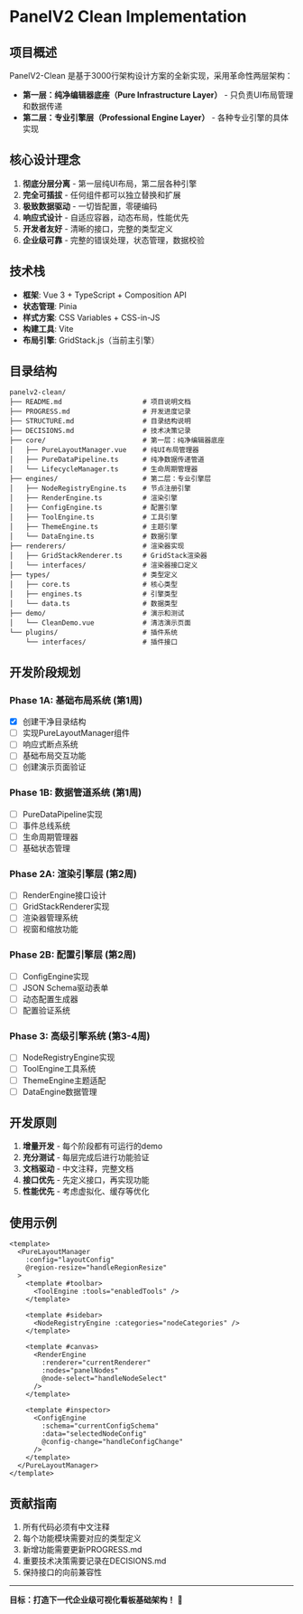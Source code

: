 # PanelV2 Clean Implementation

## 项目概述

PanelV2-Clean 是基于3000行架构设计方案的全新实现，采用革命性两层架构：

- **第一层：纯净编辑器底座（Pure Infrastructure Layer）** - 只负责UI布局管理和数据传递
- **第二层：专业引擎层（Professional Engine Layer）** - 各种专业引擎的具体实现

## 核心设计理念

1. **彻底分层分离** - 第一层纯UI布局，第二层各种引擎
2. **完全可插拔** - 任何组件都可以独立替换和扩展
3. **极致数据驱动** - 一切皆配置，零硬编码
4. **响应式设计** - 自适应容器，动态布局，性能优先
5. **开发者友好** - 清晰的接口，完整的类型定义
6. **企业级可靠** - 完整的错误处理，状态管理，数据校验

## 技术栈

- **框架**: Vue 3 + TypeScript + Composition API
- **状态管理**: Pinia
- **样式方案**: CSS Variables + CSS-in-JS
- **构建工具**: Vite
- **布局引擎**: GridStack.js（当前主引擎）

## 目录结构

```
panelv2-clean/
├── README.md                    # 项目说明文档
├── PROGRESS.md                  # 开发进度记录
├── STRUCTURE.md                 # 目录结构说明
├── DECISIONS.md                 # 技术决策记录
├── core/                        # 第一层：纯净编辑器底座
│   ├── PureLayoutManager.vue    # 纯UI布局管理器
│   ├── PureDataPipeline.ts      # 纯净数据传递管道
│   └── LifecycleManager.ts      # 生命周期管理器
├── engines/                     # 第二层：专业引擎层
│   ├── NodeRegistryEngine.ts    # 节点注册引擎
│   ├── RenderEngine.ts          # 渲染引擎
│   ├── ConfigEngine.ts          # 配置引擎
│   ├── ToolEngine.ts            # 工具引擎
│   ├── ThemeEngine.ts           # 主题引擎
│   └── DataEngine.ts            # 数据引擎
├── renderers/                   # 渲染器实现
│   ├── GridStackRenderer.ts     # GridStack渲染器
│   └── interfaces/              # 渲染器接口定义
├── types/                       # 类型定义
│   ├── core.ts                  # 核心类型
│   ├── engines.ts               # 引擎类型
│   └── data.ts                  # 数据类型
├── demo/                        # 演示和测试
│   └── CleanDemo.vue            # 清洁演示页面
└── plugins/                     # 插件系统
    └── interfaces/              # 插件接口
```

## 开发阶段规划

### Phase 1A: 基础布局系统 (第1周)
- [x] 创建干净目录结构
- [ ] 实现PureLayoutManager组件
- [ ] 响应式断点系统
- [ ] 基础布局交互功能
- [ ] 创建演示页面验证

### Phase 1B: 数据管道系统 (第1周)
- [ ] PureDataPipeline实现
- [ ] 事件总线系统
- [ ] 生命周期管理器
- [ ] 基础状态管理

### Phase 2A: 渲染引擎层 (第2周)
- [ ] RenderEngine接口设计
- [ ] GridStackRenderer实现
- [ ] 渲染器管理系统
- [ ] 视窗和缩放功能

### Phase 2B: 配置引擎层 (第2周)
- [ ] ConfigEngine实现
- [ ] JSON Schema驱动表单
- [ ] 动态配置生成器
- [ ] 配置验证系统

### Phase 3: 高级引擎系统 (第3-4周)
- [ ] NodeRegistryEngine实现
- [ ] ToolEngine工具系统
- [ ] ThemeEngine主题适配
- [ ] DataEngine数据管理

## 开发原则

1. **增量开发** - 每个阶段都有可运行的demo
2. **充分测试** - 每层完成后进行功能验证
3. **文档驱动** - 中文注释，完整文档
4. **接口优先** - 先定义接口，再实现功能
5. **性能优先** - 考虑虚拟化、缓存等优化

## 使用示例

```vue
<template>
  <PureLayoutManager 
    :config="layoutConfig"
    @region-resize="handleRegionResize"
  >
    <template #toolbar>
      <ToolEngine :tools="enabledTools" />
    </template>
    
    <template #sidebar>
      <NodeRegistryEngine :categories="nodeCategories" />
    </template>
    
    <template #canvas>
      <RenderEngine 
        :renderer="currentRenderer"
        :nodes="panelNodes"
        @node-select="handleNodeSelect"
      />
    </template>
    
    <template #inspector>
      <ConfigEngine 
        :schema="currentConfigSchema"
        :data="selectedNodeConfig"
        @config-change="handleConfigChange"
      />
    </template>
  </PureLayoutManager>
</template>
```

## 贡献指南

1. 所有代码必须有中文注释
2. 每个功能模块需要对应的类型定义
3. 新增功能需要更新PROGRESS.md
4. 重要技术决策需要记录在DECISIONS.md
5. 保持接口的向前兼容性

---

**目标：打造下一代企业级可视化看板基础架构！** 🚀